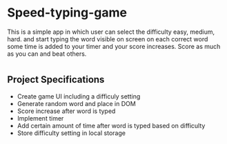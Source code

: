 # Speed-typing-game
This is a simple app in which user can select the difficulty easy, medium, hard.
and start typing the word visible on screen on each correct word some time is added to your timer and your score increases.
Score as much as you can and beat others.
#

## Project Specifications

- Create game UI including a difficuly setting
- Generate random word and place in DOM
- Score increase after word is typed
- Implement timer
- Add certain amount of time after word is typed based on difficulty
- Store difficulty setting in local storage
